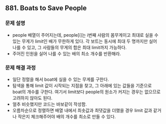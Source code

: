 ## 881. Boats to Save People
### 문제 설명
- people 배열이 주어지는데, people[i]는 i번째 사람의 몸무게이고 최대로 실을 수 있는 무게가 limit인 배가 무한하게 있다. 각 보트는 동시에 최대 두 명까지만 실어 나를 수 있고, 그 사람들의 무게의 합은 최대 limit까지 가능하다.
- 주어진 인원을 실어 나를 수 있는 배의 최소 개수를 반환해라.
​
### 문제 해결 과정
- 일단 정렬을 해서 boat에 실을 수 있는 무게를 구한다.
- 탐색을 통해 limit 값이 시작되는 지점을 찾고, 그 아래에 있는 값들을 기준으로 boat의 개수를 구한다. 여기서 limit보다 people의 원소가 커지는 경우는 없으므로 고려하지 않아도 된다.
- 얼추 비슷했지만 코드는 바보같이 작성함.
- 오름차순으로 정렬하면 배열 내에서 최솟값과 최댓값을 더했을 경우 limit 값과 같거나 작은지 체크해주어야 배의 개수를 최소로 만들 수 있다.